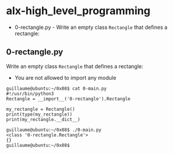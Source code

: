 # alx-high_level_programming
* 0-rectangle.py - Write an empty class `Rectangle` that defines a rectangle:

## 0-rectangle.py ##
Write an empty class `Rectangle` that defines a rectangle:

* You are not allowed to import any module

~~~~
guillaume@ubuntu:~/0x08$ cat 0-main.py
#!/usr/bin/python3
Rectangle = __import__('0-rectangle').Rectangle

my_rectangle = Rectangle()
print(type(my_rectangle))
print(my_rectangle.__dict__)

guillaume@ubuntu:~/0x08$ ./0-main.py
<class '0-rectangle.Rectangle'>
{}
guillaume@ubuntu:~/0x08$
~~~~
